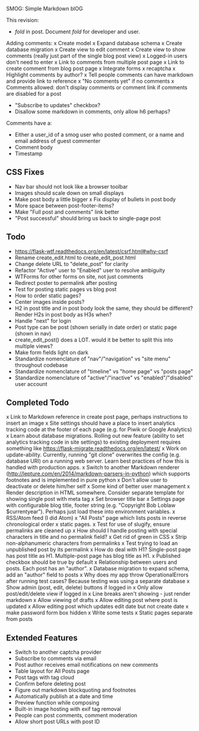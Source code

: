 SMOG: Simple Markdown blOG

This revision:
- $fold$ in post. Document $fold$ for developer and user.

Adding comments:
x Create model
x Expand database schema
x Create database migration
x Create view to edit comment
x Create view to show comments (really just part of the single blog post view)
x Logged-in users don't need to enter 
x Link to comments from multiple post page
x Link to create comment from blog post page
x Integrate forms
x recaptcha
x Highlight comments by author?
x Tell people comments can have markdown and provide link to reference
x "No comments yet" if no comments
x Comments allowed: don't display comments or comment link if comments are disabled for a post
- "Subscribe to updates" checkbox?
- Disallow some markdown in comments, only allow h6 perhaps?

Comments have a:
- Either a user_id of a smog user who posted comment, or a name and email address of guest commenter
- Comment body
- Timestamp


## CSS Fixes
- Nav bar should not look like a browser toolbar
- Images should scale down on small displays
- Make post body a little bigger
x Fix display of bullets in post body
- More space between post-footer-items?
- Make "Full post and comments" link better
- "Post successful" should bring us back to single-page post

## Todo
- https://flask-wtf.readthedocs.org/en/latest/csrf.html#why-csrf
- Rename create_edit.html to create_edit_post.html
- Change delete URL to "delete_post" for clarity
- Refactor "Active" user to "Enabled" user to resolve ambiguity
- WTForms for other forms on site, not just comments
- Redirect poster to permalink after posting
- Test for posting static pages vs blog post
- How to order static pages?
- Center images inside posts?
- H2 in post title and in post body look the same, they should be different? Render H2s in post body as H3s when?
- Handle "next" for login
- Post type can be post (shown serially in date order) or static page (shown in nav)
- create_edit_post() does a LOT. would it be better to split this into multiple views?
- Make form fields light on dark
- Standardize nomenclature of "nav"/"navigation" vs "site menu" throughout codebase
- Standardize nomenclature of "timeline" vs "home page" vs "posts page"
- Standardize nomenclature of "active"/"inactive" vs "enabled"/"disabled" user account

## Completed Todo
x Link to Markdown reference in create post page, perhaps instructions to insert an image
x Site settings should have a place to insert analytics tracking code at the footer of each page (e.g. for Piwik or Google Analytics)
x Learn about database migrations. Rolling out new feature (ability to set analytics tracking code in site settings) to existing deployment requires something like https://flask-migrate.readthedocs.org/en/latest/
x Work on update-ability. Currently, running "git clone" overwrites the config (e.g. database URI) on a running web server. Learn best practices of how this is handled with production apps.
x Switch to another Markdown renderer (http://lepture.com/en/2014/markdown-parsers-in-python) which supports footnotes and is implemented in pure python
x Don't allow user to deactivate or delete him/her self
x Some kind of better user management
x Render description in HTML somewhere. Consider separate template for showing single post with meta tag
x Set browser title bar
x Settings page with configurable blog title, footer string (e.g. "Copyright Bob Loblaw $currentyear"). Perhaps just load these into environment variables.
x RSS/Atom feed (I did Atom)
x "All Posts" page which lists posts in reverse chronological order
x static pages.
x Test for use of slugify, ensure permalinks are cleaned up
x How should I handle posting with special characters in title and no permalink field?
x Get rid of green in CSS
x Strip non-alphanumeric characters from permalinks
x Test trying to load an unpublished post by its permalink
x How do deal with H1? Single-post page has post title as H1. Multiple-post page has blog title as H1.
x Published checkbox should be true by default
x Relationship between users and posts. Each post has an "author".
x Database migration to expand schema, add an "author" field to posts
x Why does my app throw OperationalErrors after running test cases? Because testing was using a separate database
x Show admin (post, edit, delete) buttons if logged in
x Only allow post/edit/delete view if logged in
x Line breaks aren't showing - just render markdown
x Allow viewing of drafts
x Allow editing post where post is updated
x Allow editing post which updates edit date but not create date
x make password form box hidden
x Write some tests
x Static pages separate from posts

## Extended Features
- Switch to another captcha provider
- Subscribe to comments via email
- Post author receives email notifications on new comments
- Table layout for All Posts page
- Post tags with tag cloud
- Confirm before deleting post
- Figure out markdown blockquoting and footnotes
- Automatically publish at a date and time
- Preview function while composing
- Built-in image hosting with exif tag removal
- People can post comments, comment moderation
- Allow short post URLs with post ID